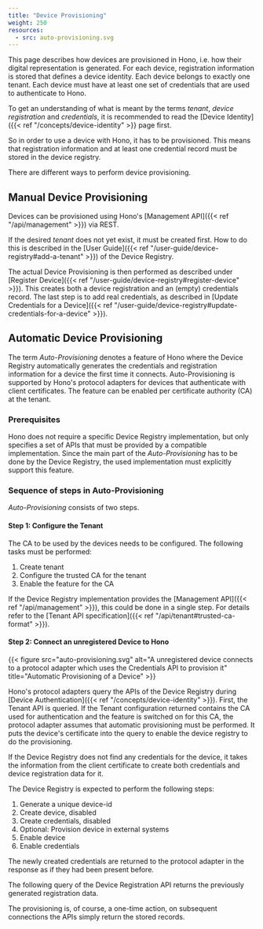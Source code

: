 ```yaml
---
title: "Device Provisioning"
weight: 250
resources:
  - src: auto-provisioning.svg
---
```


This page describes how devices are provisioned in Hono, i.e. how their digital representation is generated.
For each device, registration information is stored that defines a device identity. 
Each device belongs to exactly one tenant. Each device must have at least one set of credentials that are used to authenticate to Hono.

To get an understanding of what is meant by the terms *tenant*, *device registration* and *credentials*, 
it is recommended to read the [Device Identity]({{< ref "/concepts/device-identity" >}} page first.

So in order to use a device with Hono, it has to be provisioned. 
This means that registration information and at least one credential record must be stored in the device registry.

There are different ways to perform device provisioning.

## Manual Device Provisioning

Devices can be provisioned using Hono's [Management API]({{< ref "/api/management" >}}) via REST.

If the desired *tenant* does not yet exist, it must be created first. 
How to do this is described in the [User Guide]({{< ref "/user-guide/device-registry#add-a-tenant" >}}) of the Device Registry.

The actual Device Provisioning is then performed as described under [Register Device]({{< ref "/user-guide/device-registry#register-device" >}}). 
This creates both a device registration and an (empty) credentials record.
The last step is to add real credentials, as described in [Update Credentials for a Device]({{< ref "/user-guide/device-registry#update-credentials-for-a-device" >}}).


## Automatic Device Provisioning

The term *Auto-Provisioning* denotes a feature of Hono where the Device Registry automatically generates 
the credentials and registration information for a device the first time it connects.
Auto-Provisioning is supported by Hono's protocol adapters for devices that authenticate with client certificates.
The feature can be enabled per certificate authority (CA) at the tenant.


### Prerequisites

Hono does not require a specific Device Registry implementation, but only specifies a set of APIs that must be provided by a compatible implementation.
Since the main part of the *Auto-Provisioning* has to be done by the Device Registry, the used implementation must explicitly support this feature.


### Sequence of steps in Auto-Provisioning

*Auto-Provisioning* consists of two steps. 

#### Step 1: Configure the Tenant

The CA to be used by the devices needs to be configured. The following tasks must be performed:

1. Create tenant
2. Configure the trusted CA for the tenant
3. Enable the feature for the CA

If the Device Registry implementation provides the [Management API]({{< ref "/api/management" >}}), this could be done in a single step. 
For details refer to the [Tenant API specification]({{< ref "/api/tenant#trusted-ca-format" >}}).

#### Step 2: Connect an unregistered Device to Hono

{{< figure src="auto-provisioning.svg" alt="A unregistered device connects to a protocol adapter which uses the Credentials API to provision it" title="Automatic Provisioning of a Device" >}}

Hono's protocol adapters query the APIs of the Device Registry during [Device Authentication]({{< ref "/concepts/device-identity" >}}).
First, the Tenant API is queried. If the Tenant configuration returned contains the CA used for authentication and the 
feature is switched on for this CA, the protocol adapter assumes that automatic provisioning must be performed.
It puts the device's certificate into the query to enable the device registry to do the provisioning.

If the Device Registry does not find any credentials for the device, it takes the information from the client 
certificate to create both credentials and device registration data for it.

The Device Registry is expected to perform the following steps: 

1. Generate a unique device-id
2. Create device, disabled
3. Create credentials, disabled
4. Optional: Provision device in external systems
5. Enable device
6. Enable credentials

The newly created credentials are returned to the protocol adapter in the response as if they had been present before.

The following query of the Device Registration API returns the previously generated registration data.

The provisioning is, of course, a one-time action, on subsequent connections the APIs simply return the stored records.
